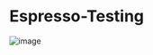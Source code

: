 # Espresso-Testing

![image](https://cdn-images-1.medium.com/max/2400/1*Lp8XW7Flz91G8GoISm9NKA.jpeg)
